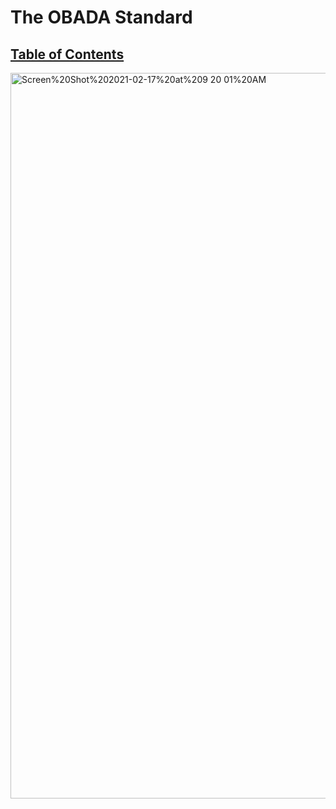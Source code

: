 # The OBADA Standard

## [Table of Contents](www.google.com)

<img width="1161" alt="Screen%20Shot%202021-02-17%20at%209 20 01%20AM" src="https://user-images.githubusercontent.com/80361607/113332853-bd8e7100-92ef-11eb-9b18-36334f7c2415.png">

